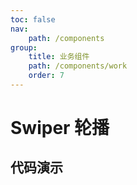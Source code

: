 ```yaml
---
toc: false
nav:
    path: /components
group:
    title: 业务组件
    path: /components/work
    order: 7
---
```


# Swiper 轮播

## 代码演示

<code src="./demo/index.tsx"></code>
